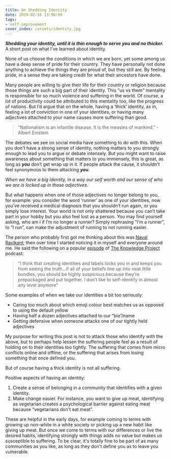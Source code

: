 ```yaml
---
title: On Shedding Identity
date: 2019-02-16 13:56:09
tags:
- self-improvement
cover_index: /assets/identity.jpg
---
```


__*Shedding your identity, until it is thin enough to serve you and no thicker.*__ A short post on what I've learned about identity.

None of us choose the conditions in which we are born, yet some among us have a deep sense of pride for their country. They have personally not done anything to achieve the things they are proud of, but they still are. By feeling pride, in a sense they are taking credit for what their ancestors have done.

Many people are willing to give their life for their country or religion because those things are such a big part of their identity. This "us vs them" mentality is responsible for so much violence and suffering in the world. Of course, a lot of productivity could be attributed to this mentality too, like the progress of nations. But I’d argue that on the whole, having a ‘thick’ identity, as in, feeling a lot of conviction in one of your identities, or having many adjectives attached to your name causes more suffering than good.

> “Nationalism is an infantile disease. It is the measles of mankind.” - Albert Einstein

The debates we see on social media have something to do with this. When you don't have a strong sense of identity, nothing matters to you strongly enough to lead you to argue or debate intensely. But you might want to raise awareness about something that matters to you immensely, this is great, as long as __*you*__ don’t get wrap up in it. If people attack the cause, it shouldn’t feel synonymous to them attacking __*you*__.

*When we have a big identity, in a way our self worth and our sense of who we are is locked up in those adjectives.*

But what happens when one of those adjectives no longer belong to you, for example: you consider the word ‘runner’ as one of your identities, now you’ve received a medical diagnosis that you shouldn’t run again, or you simply lose interest. Your world is not only shattered because you can’t take part in your hobby but you also feel lost as a person. You may find yourself asking, who am I if I’m no longer a runner? Simply rephrasing "I’m a runner”, to “I run”, can make the adjustment of running to not running easier.

The person who probably first got me thinking about this was [Naval Ravikant](https://twitter.com/naval); then over time I started noticing it in myself and everyone around me. He said the following on a popular [episode](https://fs.blog/naval-ravikant/) of [The Knowledge Project](https://fs.blog/the-knowledge-project/) podcast:
> "I think that creating identities and labels locks you in and keeps you from seeing the truth...if all of your beliefs line up into neat little bundles, you should be highly suspicious because they’re prepackaged and put together. I don’t like to self-identify in almost any level anymore"


Some examples of when we take our identities a bit too seriously:
- Caring too much about which emoji colour best matches us as opposed to using the default yellow
- Having half a dozen adjectives attached to our “bio”/name
- Getting defensive when someone attacks one of our tightly held adjectives

My purpose for writing this post is not to attack those who identify with the above, but to perhaps help lessen the suffering people feel as a result of holding on to their identities too tightly. The suffering that comes from micro conflicts online and offline, or the suffering that arises from losing something that once defined you.

But of course having a thick identity is not all suffering.

Positive aspects of having an identity:
1. Create a sense of belonging in a community that identifies with a given identity.
2. Make change easier. For instance, you want to give up meat, identifying as vegetarian creates a psychological barrier against eating meat because “vegetarians don't eat meat”.

These are helpful in the early days, for example coming to terms with growing up non-white in a white society or picking up a new habit like giving up meat. But once we come to terms with our differences or live the desired habits, identifying strongly with things adds no value but makes us susceptible to suffering. To be clear, it's totally fine to be part of as many communities as you like, as long as they don't define you as to leave you vulnerable.
